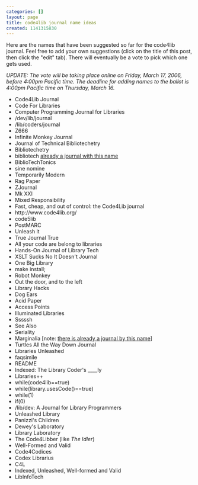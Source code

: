 ```yaml
---
categories: []
layout: page
title: code4lib journal name ideas
created: 1141315830
---
```

Here are the names that have been suggested so far for the code4lib journal. Feel free to add your own suggestions (click on the title of this post, then click the "edit" tab). There will eventually be a vote to pick which one gets used.

<em>UPDATE: The vote will be taking place online on Friday, March 17, 2006, before 4:00pm Pacific time.  The deadline for adding names to the ballot is 4:00pm Pacific time on Thursday, March 16.</em>

<ul>
<li>Code4Lib Journal</li>
<li>Code For Libraries</li>
<li>Computer Programming Journal for Libraries</li>
<li>/dev/lib/journal</li>
<li>/lib/coders/journal</li>
<li>Z666</li>
<li>Infinite Monkey Journal</li>
<li>Journal of Technical Bibliotechetry</li>
<li>Bibliotechetry</li>
<li>bibliotech <a href="http://www.biblio-tech.com/">already a journal with this name</a></li>
<li>BiblioTechTonics</li>
<li>sine nomine</li>
<li>Temporarily Modern</li>
<li>Rag Paper</li>
<li>ZJournal</li>
<li>Mk XXI</li>
<li>Mixed Responsibility</li>
<li>Fast, cheap, and out of control:  the Code4Lib journal</li>
<li>http://www.code4lib.org/</li>
<li>code5lib</li>
<li>PostMARC</li>
<li>Unleash it</li>
<li>True Journal True</li>
<li>All your code are belong to libraries</li>
<li>Hands-On Journal of Library Tech</li>
<li>XSLT Sucks No It Doesn't Journal</li>
<li>One Big Library</li>
<li>make install;</li>
<li>Robot Monkey</li>
<li>Out the door, and to the left</li>
<li>Library Hacks</li>
<li>Dog Ears</li>
<li>Acid Paper</li>
<li>Access Points</li>
<li>Illuminated Libraries</li>
<li>Sssssh</li>
<li>See Also</li>
<li>Seriality</li>
<li>Marginalia [note: <a href="http://marginalia.mary.9esolution.net/journal/">there is already a journal by this name</a>]</li>
<li>Turtles All the Way Down Journal</li>
<li>Libraries Unleashed</li>
<li>faqsimile</li>
<li>README</li>
<li>Indexed: The Library Coder's ____ly</li>
<li>Libraries++</li>
<li>while(code4lib==true)</li>
<li>while(library.usesCode()==true)</li>
<li>while(1)</li>
<li>if(0)</li>
<li>/lib/dev: A Journal for Library Programmers</li>
<li>Unleashed Library</li>
<li>Panizzi's Children</li>
<li>Dewey's Laboratory</li>
<li>Library Laboratory</li>
<li>The Code4Libber (like <em>The Idler</em>)</li>
<li>Well-Formed and Valid</li>
<li>Code4Codices</li>
<li>Codex Librarius</li>
<li>C4L</li>
<li>Indexed, Unleashed, Well-formed and Valid</li>
<li>LibInfoTech</li>
</ul>

<!--break-->
